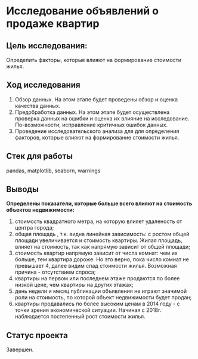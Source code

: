 # Исследование объявлений о продаже квартир

## Цель исследования:
Определить факторы, которые влияют на формирование стоимости жилья.


## Ход исследования
1. Обзор данных. На этом этапе будет проведены обзор и оценка качества данных.
2. Предобработка данных. На этом этапе будет осуществлена проверка данных на ошибки и оценка их влияние на исследование. По-возможности, исправление критичных ошибок данных.
3. Проведение исследовательского анализа для для определения факторов, которые влияют на формирование стоимости жилья.

## Стек для работы
pandas, matplotlib, seaborn, warnings

## Выводы
**Определены показатели, которые больше всего влияют на стоимость объектов недвижимости:**
1. стоимость квадратного метра, на которую влияет удаленость от центра города;
2. общая площадь , т.к. видна линейная зависимость: с ростом общей площади увеличивается и стоимость квартиры. Жилая площадь, влияет на стоимость, так как напрямую зависит от общей площади;
3. cтоимость квартир напрямую зависит от числа комнат: чем их больше, тем квартира дороже. Но это верно, пока число комнат не превышает 4, далее видим спад стоимости жилья. Возможная причина - отсутствием спроса;
5. квартиры на первом или последнем этаже продаются по более низкой цене, чем квартиры на других этажах;
6. день недели и месяц публикации объявления не играют значимой роли на стоимость, по которой объект недвижимости будет продан;
7. квартиры продавались по более высоким ценам в 2014 году - с точки зрения экономической ситуации. Начиная с 2018г. наблюдается постепенный рост стоимости жилья.

## Статус проекта
Завершен.